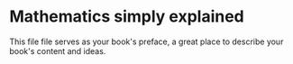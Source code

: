 # Mathematics simply explained

This file file serves as your book's preface, a great place to describe your book's content and ideas.


